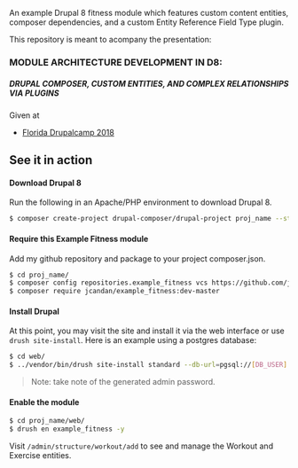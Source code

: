 An example Drupal 8 fitness module which features custom content entities, 
composer dependencies, and a custom Entity Reference Field Type plugin.

This repository is meant to acompany the presentation:

### MODULE ARCHITECTURE DEVELOPMENT IN D8:
##### DRUPAL COMPOSER, CUSTOM ENTITIES, AND COMPLEX RELATIONSHIPS VIA PLUGINS

Given at

- [Florida Drupalcamp 2018](https://www.fldrupal.camp/sessions/development-performance/module-architecture-development-d8-drupal-composer-custom-entities)

## See it in action

#### Download Drupal 8

Run the following in an Apache/PHP environment to download Drupal 8.

```bash
$ composer create-project drupal-composer/drupal-project proj_name --stability dev --no-interaction
```

#### Require this Example Fitness module

Add my github repository and package to your project composer.json.

```bash
$ cd proj_name/
$ composer config repositories.example_fitness vcs https://github.com/jcandan/example_fitness
$ composer require jcandan/example_fitness:dev-master
```

#### Install Drupal

At this point, you may visit the site and install it via the web interface or 
use `drush site-install`. Here is an example using a postgres database:

```bash
$ cd web/
$ ../vendor/bin/drush site-install standard --db-url=pgsql://[DB_USER]:[DB_PASSWORD]@127.0.0.1:5432/proj_name
```

> Note: take note of the generated admin password.

#### Enable the module

```bash
$ cd proj_name/web/
$ drush en example_fitness -y
```

Visit `/admin/structure/workout/add` to see and manage the Workout and Exercise entities.